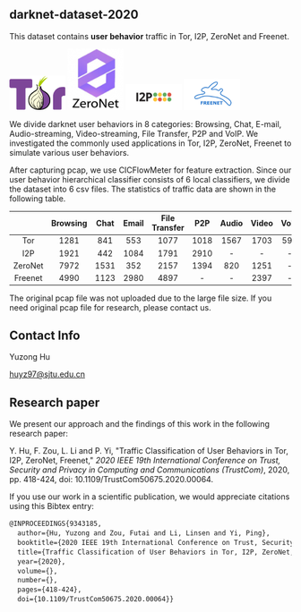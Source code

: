 ## darknet-dataset-2020
This dataset contains **user behavior** traffic in Tor, I2P, ZeroNet and Freenet.

<img src="pic\fig1.png" alt="image" width="100" />         <img src="pic\fig3.png" alt="image" width="100" /> <img src="pic\fig2.png" alt="image" width="100" /> <img src="pic\fig4.png" alt="image" width="100" /> 

We divide darknet user behaviors in 8 categories: Browsing, Chat, E-mail, Audio-streaming, Video-streaming, File Transfer, P2P and VoIP.  We investigated the commonly used applications in Tor, I2P, ZeroNet, Freenet to simulate various user behaviors.

After capturing pcap,  we use CICFlowMeter for feature extraction. Since our user behavior hierarchical classifier consists of 6 local classifiers, we divide the dataset into 6 csv files. The statistics of traffic data are shown in the following table.

|         | Browsing | Chat | Email | File Transfer | P2P  | Audio | Video | VoIP | Total |
| :-----: | :------: | :--: | :---: | :-----------: | :--: | :---: | :---: | :--: | :---: |
|   Tor   |   1281   | 841  |  553  |     1077      | 1018 | 1567  | 1703  | 592  | 8632  |
|   I2P   |   1921   | 442  | 1084  |     1791      | 2910 |   -   |   -   |  -   | 8148  |
| ZeroNet |   7972   | 1531 |  352  |     2157      | 1394 |  820  | 1251  |  -   | 15477 |
| Freenet |   4990   | 1123 | 2980  |     4897      |  -   |   -   | 2397  |  -   | 16387 |

The original pcap file was not uploaded due to the large file size.  If you need original pcap file for research, please contact us.

## Contact Info

Yuzong Hu

huyz97@sjtu.edu.cn



## Research paper
We present our approach and the findings of this work in the following research paper:

Y. Hu, F. Zou, L. Li and P. Yi, "Traffic Classification of User Behaviors in Tor, I2P, ZeroNet, Freenet," *2020 IEEE 19th International Conference on Trust, Security and Privacy in Computing and Communications (TrustCom)*, 2020, pp. 418-424, doi: 10.1109/TrustCom50675.2020.00064.

If you use our work in a scientific publication, we would appreciate citations using this Bibtex entry:
``` tex
@INPROCEEDINGS{9343185,
  author={Hu, Yuzong and Zou, Futai and Li, Linsen and Yi, Ping},
  booktitle={2020 IEEE 19th International Conference on Trust, Security and Privacy in Computing and Communications (TrustCom)}, 
  title={Traffic Classification of User Behaviors in Tor, I2P, ZeroNet, Freenet}, 
  year={2020},
  volume={},
  number={},
  pages={418-424},
  doi={10.1109/TrustCom50675.2020.00064}}
```